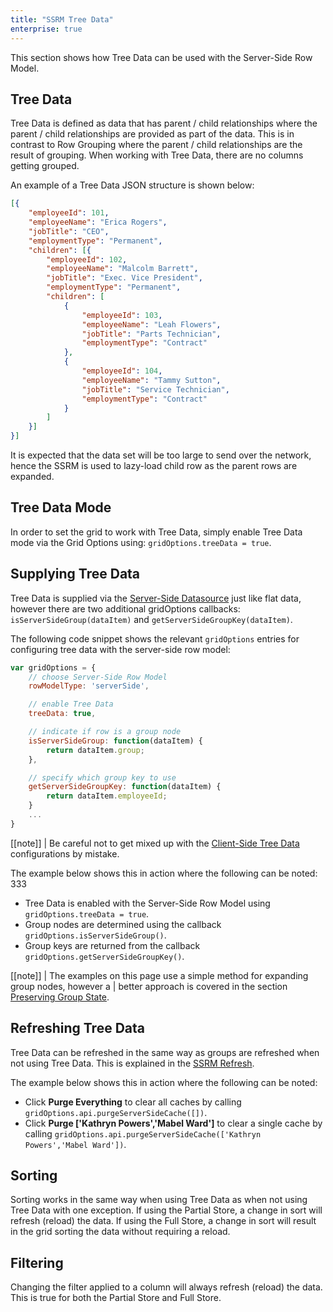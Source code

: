 ```yaml
---
title: "SSRM Tree Data"
enterprise: true
---
```


This section shows how Tree Data can be used with the Server-Side Row Model.

## Tree Data

Tree Data is defined as data that has parent / child relationships where the parent / child relationships are 
provided as part of the data. This is in contrast to Row Grouping where the parent / child relationships are
the result of grouping. When working with Tree Data, there are no columns getting grouped.

An example of a Tree Data JSON structure is shown below:

```json
[{
    "employeeId": 101,
    "employeeName": "Erica Rogers",
    "jobTitle": "CEO",
    "employmentType": "Permanent",
    "children": [{
        "employeeId": 102,
        "employeeName": "Malcolm Barrett",
        "jobTitle": "Exec. Vice President",
        "employmentType": "Permanent",
        "children": [
            {
                "employeeId": 103,
                "employeeName": "Leah Flowers",
                "jobTitle": "Parts Technician",
                "employmentType": "Contract"
            },
            {
                "employeeId": 104,
                "employeeName": "Tammy Sutton",
                "jobTitle": "Service Technician",
                "employmentType": "Contract"
            }
        ]
    }]
}]
```

It is expected that the data set will be too large to send over the network, hence the SSRM is used to 
lazy-load child row as the parent rows are expanded.

## Tree Data Mode

In order to set the grid to work with Tree Data, simply enable Tree Data mode via the Grid Options 
using: `gridOptions.treeData = true`.

## Supplying Tree Data

Tree Data is supplied via the [Server-Side Datasource](../server-side-model-datasource/) just like flat data, 
however there are two additional gridOptions callbacks: `isServerSideGroup(dataItem)` 
and `getServerSideGroupKey(dataItem)`.

The following code snippet shows the relevant `gridOptions` entries for configuring tree data with the 
server-side row model:


```js
var gridOptions = {
    // choose Server-Side Row Model
    rowModelType: 'serverSide',

    // enable Tree Data
    treeData: true,

    // indicate if row is a group node
    isServerSideGroup: function(dataItem) {
        return dataItem.group;
    },

    // specify which group key to use
    getServerSideGroupKey: function(dataItem) {
        return dataItem.employeeId;
    }
    ...
}
```

[[note]]
| Be careful not to get mixed up with the [Client-Side Tree Data](../tree-data/) configurations by mistake.

The example below shows this in action where the following can be noted: 333

- Tree Data is enabled with the Server-Side Row Model using `gridOptions.treeData = true`.
- Group nodes are determined using the callback `gridOptions.isServerSideGroup()`.
- Group keys are returned from the callback `gridOptions.getServerSideGroupKey()`.

<grid-example title='Tree Data' name='tree-data' type='generated' options='{ "enterprise": true, "exampleHeight": 590, "extras": ["lodash"], "modules": ["serverside", "rowgrouping", "menu", "columnpanel"] }'></grid-example>

[[note]]
| The examples on this page use a simple method for expanding group nodes, however a 
| better approach is covered in the section 
[Preserving Group State](../server-side-model-grouping/#preserving-group-state).

## Refreshing Tree Data

Tree Data can be refreshed in the same way as groups are refreshed when not using Tree Data. This is
explained in the [SSRM Refresh](../server-side-model-refresh/).

The example below shows this in action where the following can be noted:

- Click **Purge Everything** to clear all caches by calling `gridOptions.api.purgeServerSideCache([])`.
- Click **Purge ['Kathryn Powers','Mabel Ward']** to clear a single cache by calling `gridOptions.api.purgeServerSideCache(['Kathryn Powers','Mabel Ward'])`.

<grid-example title='Purging Tree Data' name='purging-tree-data' type='generated' options='{ "enterprise": true, "exampleHeight": 615, "extras": ["lodash"], "modules": ["serverside", "rowgrouping", "menu", "columnpanel"] }'></grid-example>

## Sorting

Sorting works in the same way when using Tree Data as when not using Tree Data with one exception. If using the Partial Store, a change in sort will refresh (reload) the data. If using the Full Store, a change in sort will result in the grid sorting the data without requiring a reload.

## Filtering

Changing the filter applied to a column will always refresh (reload) the data. This is true for both the Partial Store and Full Store.

